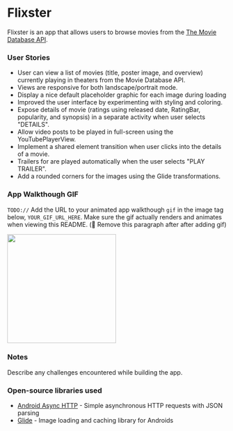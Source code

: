 # Flixster

Flixster is an app that allows users to browse movies from the [The Movie Database API](http://docs.themoviedb.apiary.io/#).

### User Stories

- User can view a list of movies (title, poster image, and overview) currently playing in theaters from the Movie Database API.
- Views are responsive for both landscape/portrait mode.   
- Display a nice default placeholder graphic for each image during loading
- Improved the user interface by experimenting with styling and coloring.
- Expose details of movie (ratings using released date, RatingBar, popularity, and synopsis) in a separate activity when user selects "DETAILS".
- Allow video posts to be played in full-screen using the YouTubePlayerView.
- Implement a shared element transition when user clicks into the details of a movie.
- Trailers for are played automatically when the user selects "PLAY TRAILER".
- Add a rounded corners for the images using the Glide transformations.


### App Walkthough GIF
`TODO://` Add the URL to your animated app walkthough `gif` in the image tag below, `YOUR_GIF_URL_HERE`. Make sure the gif actually renders and animates when viewing this README. (🚫 Remove this paragraph after after adding gif)

<img src="YOUR_GIF_URL_HERE" width=250><br>

### Notes
Describe any challenges encountered while building the app.

### Open-source libraries used

- [Android Async HTTP](https://github.com/codepath/CPAsyncHttpClient) - Simple asynchronous HTTP requests with JSON parsing
- [Glide](https://github.com/bumptech/glide) - Image loading and caching library for Androids
